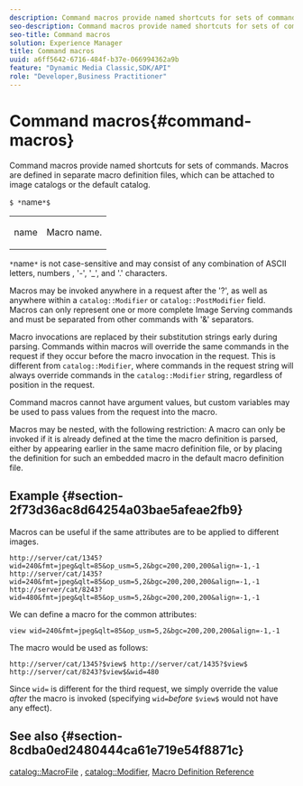 ```yaml
---
description: Command macros provide named shortcuts for sets of commands. Macros are defined in separate macro definition files, which can be attached to image catalogs or the default catalog.
seo-description: Command macros provide named shortcuts for sets of commands. Macros are defined in separate macro definition files, which can be attached to image catalogs or the default catalog.
seo-title: Command macros
solution: Experience Manager
title: Command macros
uuid: a6ff5642-6716-484f-b37e-066994362a9b
feature: "Dynamic Media Classic,SDK/API"
role: "Developer,Business Practitioner"
---
```


# Command macros{#command-macros}

Command macros provide named shortcuts for sets of commands. Macros are defined in separate macro definition files, which can be attached to image catalogs or the default catalog.

 `$ *`name`*$`

<table id="simpletable_A03541622C354F60B5F304B999C4EF8E"> 
 <tr class="strow"> 
  <td class="stentry"> <p><span class="codeph"> <span class="varname"> name</span></span> </p> </td> 
  <td class="stentry"> <p>Macro name. </p></td> 
 </tr> 
</table>

`*`name`*` is not case-sensitive and may consist of any combination of ASCII letters, numbers , '-', '_', and '.' characters.

Macros may be invoked anywhere in a request after the '?', as well as anywhere within a `catalog::Modifier` or `catalog::PostModifier` field. Macros can only represent one or more complete Image Serving commands and must be separated from other commands with '&' separators.

Macro invocations are replaced by their substitution strings early during parsing. Commands within macros will override the same commands in the request if they occur before the macro invocation in the request. This is different from `catalog::Modifier`, where commands in the request string will always override commands in the `catalog::Modifier` string, regardless of position in the request.

Command macros cannot have argument values, but custom variables may be used to pass values from the request into the macro.

Macros may be nested, with the following restriction: A macro can only be invoked if it is already defined at the time the macro definition is parsed, either by appearing earlier in the same macro definition file, or by placing the definition for such an embedded macro in the default macro definition file.

## Example {#section-2f73d36ac8d64254a03bae5afeae2fb9}

Macros can be useful if the same attributes are to be applied to different images.

`http://server/cat/1345?wid=240&fmt=jpeg&qlt=85&op_usm=5,2&bgc=200,200,200&align=-1,-1 http://server/cat/1435?wid=240&fmt=jpeg&qlt=85&op_usm=5,2&bgc=200,200,200&align=-1,-1 http://server/cat/8243?wid=480&fmt=jpeg&qlt=85&op_usm=5,2&bgc=200,200,200&align=-1,-1`

We can define a macro for the common attributes:

`view wid=240&fmt=jpeg&qlt=85&op_usm=5,2&bgc=200,200,200&align=-1,-1`

The macro would be used as follows:

`http://server/cat/1345?$view$ http://server/cat/1435?$view$ http://server/cat/8243?$view$&wid=480`

Since `wid=` is different for the third request, we simply override the value *after* the macro is invoked (specifying `wid=`*before* `$view$` would not have any effect).

## See also {#section-8cdba0ed2480444ca61e719e54f8871c}

[catalog::MacroFile](../../../../../is-api/image-catalog/image-serving-api-ref/c-image-catalog-reference/c-attributes-reference/r-macrofile.md#reference-f91d717b3847458ca0f1fe95387554a2) , [catalog::Modifier](/help/aem-is-ir-api/is-api/image-catalog/image-serving-api-ref/c-image-catalog-reference/c-image-svg-data-reference/c-image-data-reference/r-modifier-cat.md), [Macro Definition Reference](../../../../../is-api/image-catalog/image-serving-api-ref/c-image-catalog-reference/c-macro-definition-reference/c-macro-definition-reference.md#concept-5ec73f7636c1496fba1e94094e694e79) 

